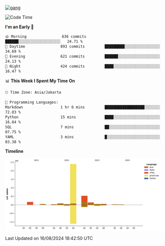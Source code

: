 <!-- [<img src='https://dev.karakun.com/assets/posts/2018-09-16-jc-java-article/3duke_suspects.jpg' alt='java'>](https://github.com/yeahbutstill) -->
[<img src='https://asset-2.tstatic.net/tribunnewswiki/foto/bank/images/Mozart.jpg' alt='gang'>](https://github.com/yeahbutstill)

<!--START_SECTION:waka-->
![Code Time](http://img.shields.io/badge/Code%20Time-2%2C766%20hrs%2019%20mins-blue)

**I'm an Early 🐤** 

```text
🌞 Morning                636 commits         ██████░░░░░░░░░░░░░░░░░░░   24.71 % 
🌆 Daytime                893 commits         █████████░░░░░░░░░░░░░░░░   34.69 % 
🌃 Evening                621 commits         ██████░░░░░░░░░░░░░░░░░░░   24.13 % 
🌙 Night                  424 commits         ████░░░░░░░░░░░░░░░░░░░░░   16.47 % 
```


📊 **This Week I Spent My Time On** 

```text
🕑︎ Time Zone: Asia/Jakarta

💬 Programming Languages: 
Markdown                 1 hr 6 mins         ██████████████████░░░░░░░   72.03 % 
Python                   15 mins             ████░░░░░░░░░░░░░░░░░░░░░   16.84 % 
SQL                      7 mins              ██░░░░░░░░░░░░░░░░░░░░░░░   07.75 % 
YAML                     3 mins              █░░░░░░░░░░░░░░░░░░░░░░░░   03.38 % 
```

**Timeline**

![Lines of Code chart](https://raw.githubusercontent.com/yeahbutstill/yeahbutstill/main/assets/bar_graph.png)


 Last Updated on 16/08/2024 18:42:50 UTC
<!--END_SECTION:waka-->
